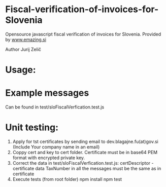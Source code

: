 # Fiscal-verification-of-invoices-for-Slovenia
Opensource javascript fiscal verification of invoices for Slovenia. Provided by www.emazing.si

Author Jurij Zelič

# Usage:

# Example messages
Can be found in test/sloFiscalVerfication.test.js 

# Unit testing:
1. Apply for tst certificates by sending email to dev.blagajne.fu(at)gov.si (Include Your company name in an email)
2. Coppy cert and key to cert folder. Certificate must be in base64 PEM format with encrypted private key.
3. Correct the data in test/sloFiscalVerfication.test.js:
   certDescriptor - certificate data
   TaxNumber in all the messages must be the same as in certificate 
4. Execute tests (from root folder)
npm install
npm test
